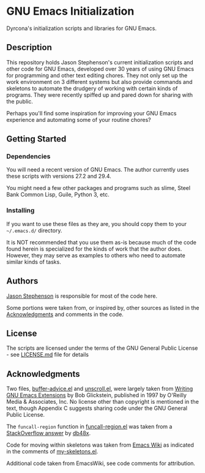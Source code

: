 # GNU Emacs Initialization

Dyrcona's initialization scripts and libraries for GNU Emacs.

## Description

This repository holds Jason Stephenson's current initialization
scripts and other code for GNU Emacs, developed over 30 years of using
GNU Emacs for programming and other text editing chores.  They not
only set up the work environment on 3 different systems but also
provide commands and skeletons to automate the drudgery of working
with certain kinds of programs.  They were recently spiffed up and
pared down for sharing with the public.

Perhaps you'll find some inspiration for improving your GNU Emacs
experience and automating some of your routine chores?

## Getting Started

### Dependencies

You will need a recent version of GNU Emacs.  The author currently
uses these scripts with versions 27.2 and 29.4.

You might need a few other packages and programs such as slime, Steel
Bank Common Lisp, Guile, Python 3, etc.

### Installing

If you want to use these files as they are, you should copy them to
your `~/.emacs.d/` directory.

It is NOT recommended that you use them as-is because much of the code
found herein is specialized for the kinds of work that the author
does.  However, they may serve as examples to others who need to
automate similar kinds of tasks.

## Authors

[Jason Stephenson](https://www.sigio.com/) is responsible for most of
the code here.

Some portions were taken from, or inspired by, other sources as listed
in the [Acknowledgments](#acknowledgments) and comments in the code.

## License

The scripts are licensed under the terms of the GNU General Public
License - see [LICENSE.md](LICENSE.md) file for details

## Acknowledgments

Two files, [buffer-advice.el](elisp/buffer-advice.el) and
[unscroll.el](elisp/unscroll.el), were largely taken from
[Writing GNU Emacs Extensions](https://www.oreilly.com/library/view/writing-gnu-emacs/9781449395056/)
by Bob Glickstein, published in 1997 by O'Reilly Media & Associates,
Inc.  No license other than copyright is mentioned in the text, though
Appendix C suggests sharing code under the GNU General Public License.

The `funcall-region` function in
[funcall-region.el](elisp/funcall-region.el) was taken from a
[StackOverflow answer](https://stackoverflow.com/a/6541072) by
[db48x](https://stackoverflow.com/users/823846/db48x).

Code for moving within skeletons was taken from [Emacs
Wiki](https://www.emacswiki.org/emacs/SkeletonMode#h5o-15) as
indicated in the comments of [my-skeletons.el](elisp/my-skeletons.el).

Additional code taken from EmacsWiki, see code comments for
attribution.
